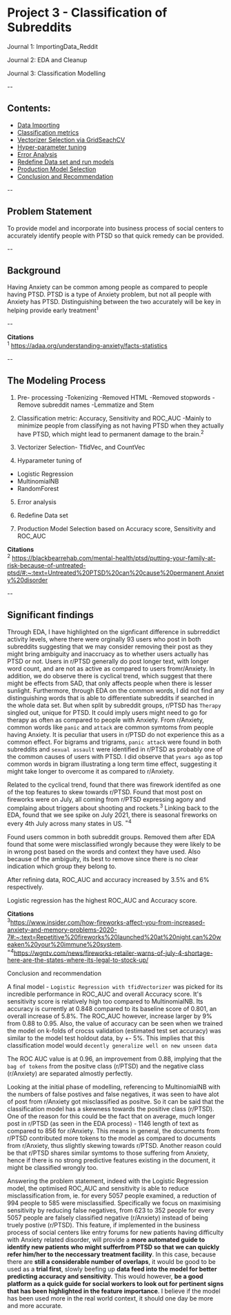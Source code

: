 # Project 3 - Classification of Subreddits

Journal 1: ImportingData_Reddit

Journal 2: EDA and Cleanup

Journal 3: Classification Modelling

--

## Contents:
- [Data Importing](#Data-Importing)
- [Classification metrics](#Classification-metrics)
- [Vectorizer Selection via GridSeachCV](#Vectorizer-Selection-via-GridSeachCV)
- [Hyper-parameter tuning](#Hyper-parameter-tuning)
- [Error Analysis](#Error-Analysis)
- [Redefine Data set and run models](#Redefine-Data-set-and-run-models)
- [Production Model Selection](#Production-Model-Selection)
- [Conclusion and Recommendation](#Conclusion-and-Recommendation)

--

## Problem Statement
To provide model and incorporate into business process of social centers to accurately identify people with PTSD so that quick remedy can be provided.   

--

## Background 
Having Anxiety can be common among people as compared to people having PTSD. PTSD is a type of Anxiety problem, but not all people with Anxiety has PTSD. 
Distinguishing between the two accurately will be key in helping provide early treatment<sup>1</sup>  

--

**Citations**
<br>
<sup>1</sup> https://adaa.org/understanding-anxiety/facts-statistics

--

## The Modeling Process

1. Pre- processing
-Tokenizing
-Removed HTML
-Removed stopwords
-Remove subreddit names
-Lemmatize and Stem

2. Classification metric: Accuracy, Sensitivity and ROC_AUC
-Mainly to minimize people from classifying as not having PTSD when they actually have PTSD, which might lead to permanent damage to the brain.<sup>2</sup> 

3. Vectorizer Selection- TfidVec, and CountVec

4. Hyparameter tuning of 
- Logistic Regression
- MultinomialNB
- RandomForest

5. Error analysis 

6. Redefine Data set

7. Production Model Selection based on Accuracy score, Sensitivity and ROC_AUC



**Citations**
<br>
<sup>2</sup> https://blackbearrehab.com/mental-health/ptsd/putting-your-family-at-risk-because-of-untreated-ptsd/#:~:text=Untreated%20PTSD%20can%20cause%20permanent,Anxiety%20disorder

--

## Significant findings

Through EDA, I have highlighted on the signficant difference in subrreddict activity levels, where there were orginally 93 users who post in both subreddits suggesting that we may consider removing their post as they might bring ambiguity and inaccruacy as to whether users actually has PTSD or not. Users in r/PTSD generally do post longer text, with longer word count, and are not as active as compared to users fromr/Anxiety.
In addition, we do observe there is cyclical trend, which suggest that there might be effects from SAD, that only affects people when there is lesser sunlight. Furthermore, through EDA on the common words, I did not find any distinguishing words that is able to differentiate subreddits if searched in the whole data set. But when split by subreddit groups, r/PTSD has `Therapy` singled out, unique for PTSD. It could imply users might need to go for therapy as often as compared to people with Anxiety.
From r/Anxiety, common words like `panic` and `attack` are common symtoms from people having Anxiety. It is peculiar that users in r/PTSD do not experience this as a common effect. For bigrams and trigrams, `panic attack` were found in both subreddits and `sexual assault` were identified in r/PTSD as probably one of the common causes of users with PTSD. I did observe that `years ago` as top common words in bigram illustrating a long term time effect, suggesting it might take longer to overcome it as compared to r/Anxiety. 

Related to the cyclical trend, found that there was firework identifed as one of the top features to skew towards r/PTSD. Found that most post on fireworks were on July, all coming from r/PTSD expressing agony and complaing about triggers about shooting and rockets.<sup>3</sup>
Linking back to the EDA, found that we see spike on July 2021, there is seasonal fireworks on every 4th July across many states in US. <sup>=4</sup>

Found users common in both subreddit groups. Removed them after EDA found that some were misclassified wrongly because they were likely to be in wrong post based on the words and context they have used. Also because of the ambiguity, its best to remove since there is no clear indication which group they belong to.

After refining data, ROC_AUC and accuracy increased by 3.5% and 6% respectively.

Logistic regression has the highest ROC_AUC and Accuracy score. 


**Citations**
<br>
<sup>3</sup>https://www.insider.com/how-fireworks-affect-you-from-increased-anxiety-and-memory-problems-2020-7#:~:text=Repetitive%20fireworks%20launched%20at%20night,can%20weaken%20your%20immune%20system.
<br>
<sup>=4</sup>https://wgntv.com/news/fireworks-retailer-warns-of-july-4-shortage-here-are-the-states-where-its-legal-to-stock-up/


Conclusion and recommendation

A final model - `Logistic Regression with tfidVectorizer` was picked for its incredible performance in ROC_AUC and overall Accuracy score. It's sensitivity score is relatively high too compared to MultinomialNB. Its accuracy is currently at 0.848 compared to its baseline score of 0.801, an overall increase of 5.8%.  The ROC_AUC however, increase larger by 9% from 0.88 to 0.95. Also, the value of accuracy can be seen when we trained the model on k-folds of crocss validation (estimated test set accuracy) was similar to the model test holdout data, by +- 5%. This implies that this classification model would `decently generalize well on new unseen data`

The ROC AUC value is at 0.96, an improvement from 0.88, implying that the `bag of tokens` from the positve class (r/PTSD) and the negative class (r/Anxiety) are separated almostly perfectly. 

Looking at the initial phase of modelling, referencing to MultinomialNB with the numbers of false postives and false negatives, it was seen to have alot of post from r/Anxiety got misclassified as positve. So it can be said that the classification model has a skewness towards the positive class (r/PTSD). One of the reason for this could be the fact that on average, much longer post in r/PTSD (as seen in the EDA process) - 1146 length of text as compared to 856 for r/Anxiety. This means in general, the documents from r/PTSD contributed more tokens to the model as compared to documents from r/Anxiety, thus slightly skewing towards r/PTSD. Another reason could be that r/PTSD shares similar symtoms to those suffering from Anxiety, hence if there is no strong predictive features existing in the document, it might be classified wrongly too. 

Answering the problem statement, indeed with the Logistic Regression model, the optimised ROC_AUC and sensitivity is able to reduce misclassification from, ie. for every 5057 people examined, a reduction of 994 people to 585 were misclassified. Specifically we focus on maximising sensitivity by reducing false negatives, from 623 to 352 people for every 5057 people are falsely classified negative (r/Anxiety) instead of being truely postive (r/PTSD). This feature, if implemented in the business process of social centers like entry forums for new patients having difficulty with Anxiety related disorder, will provide a **more automated guide to identify new patients who might sufferfrom PTSD so that we can quickly refer him/her to the neccessary treatment facility**. In this case, because there are **still a considerable number of overlaps**, it would be good to be used as a **trial first**, slowly beefing up **data feed into the model for better predicting accuracy and sensitivity**. This would however, **be a good platform as a quick guide for social workers to look out for pertinent signs that has been highlighted in the feature importance**. I believe if the model has been used more in the real world context, it should one day be more and more accurate. 